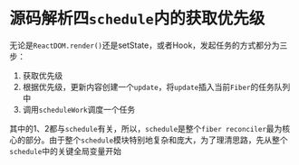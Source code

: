 # 源码解析四`schedule`内的获取优先级
无论是`ReactDOM.render()`还是setState，或者Hook，发起任务的方式都分为三步：
1. 获取优先级
2. 根据优先级，更新内容创建一个`update`，将`update`插入当前`Fiber`的任务队列中
3. 调用`scheduleWork`调度一个任务

其中的1、2都与`schedule`有关，所以，`schedule`是整个`fiber reconciler`最为核心的部分。由于整个`schedule`模块特别地复杂和庞大，为了理清思路，先从整个`schedule`中的关键全局变量开始


